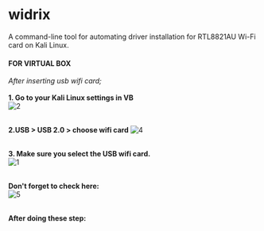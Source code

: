 # widrix
A command-line tool for automating driver installation for RTL8821AU Wi-Fi card on Kali Linux.

<h4>FOR VIRTUAL BOX</h4>

<i>After inserting usb wifi card;</i> <br>
<br>
<b>1. Go to your Kali Linux settings in VB</b> <br>
![2](https://github.com/user-attachments/assets/ec8e5551-0cfe-4550-ba8d-7883ed2b7c69) 
<br>
<br>

<b>2.USB > USB 2.0 > choose wifi card</b> 
![4](https://github.com/user-attachments/assets/3056477f-189d-426a-b259-944c5e6d5334)
<br>
<br>

<b>3. Make sure you select the USB wifi card.</b> <br>
![1](https://github.com/user-attachments/assets/7547979b-2edf-453a-8c00-41d3273ae9e1)
<br>
<br>

<b>Don't forget to check here:</b> <br>
![5](https://github.com/user-attachments/assets/15d159c6-3311-4560-b382-e7ed08e92973)
<br>
<br>

<b>After doing these step:</b>
